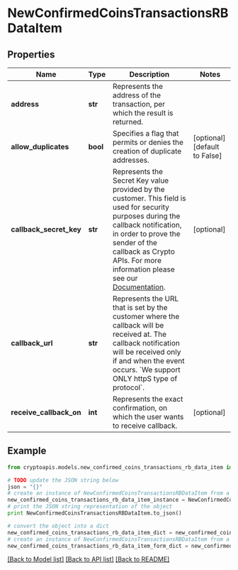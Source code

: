 # NewConfirmedCoinsTransactionsRBDataItem


## Properties
Name | Type | Description | Notes
------------ | ------------- | ------------- | -------------
**address** | **str** | Represents the address of the transaction, per which the result is returned. | 
**allow_duplicates** | **bool** | Specifies a flag that permits or denies the creation of duplicate addresses. | [optional] [default to False]
**callback_secret_key** | **str** | Represents the Secret Key value provided by the customer. This field is used for security purposes during the callback notification, in order to prove the sender of the callback as Crypto APIs. For more information please see our [Documentation](https://developers.cryptoapis.io/technical-documentation/general-information/callbacks#callback-security). | [optional] 
**callback_url** | **str** | Represents the URL that is set by the customer where the callback will be received at. The callback notification will be received only if and when the event occurs. &#x60;We support ONLY httpS type of protocol&#x60;. | 
**receive_callback_on** | **int** | Represents the exact confirmation, on which the user wants to receive callback. | [optional] 

## Example

```python
from cryptoapis.models.new_confirmed_coins_transactions_rb_data_item import NewConfirmedCoinsTransactionsRBDataItem

# TODO update the JSON string below
json = "{}"
# create an instance of NewConfirmedCoinsTransactionsRBDataItem from a JSON string
new_confirmed_coins_transactions_rb_data_item_instance = NewConfirmedCoinsTransactionsRBDataItem.from_json(json)
# print the JSON string representation of the object
print NewConfirmedCoinsTransactionsRBDataItem.to_json()

# convert the object into a dict
new_confirmed_coins_transactions_rb_data_item_dict = new_confirmed_coins_transactions_rb_data_item_instance.to_dict()
# create an instance of NewConfirmedCoinsTransactionsRBDataItem from a dict
new_confirmed_coins_transactions_rb_data_item_form_dict = new_confirmed_coins_transactions_rb_data_item.from_dict(new_confirmed_coins_transactions_rb_data_item_dict)
```
[[Back to Model list]](../README.md#documentation-for-models) [[Back to API list]](../README.md#documentation-for-api-endpoints) [[Back to README]](../README.md)


